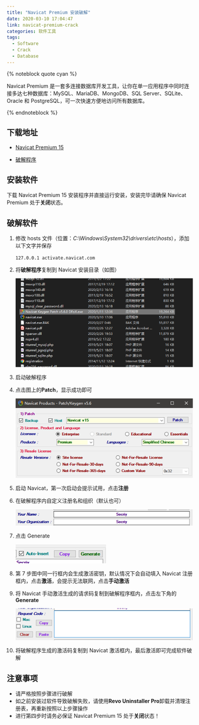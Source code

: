```yaml
---
title: "Navicat Premium 安装破解"
date: 2020-03-10 17:04:47
link: navicat-premium-crack
categories: 软件工具
tags:
  - Software
  - Crack
  - Database
---
```


{% noteblock quote cyan %}

Navicat Premium 是一套多连接数据库开发工具，让你在单一应用程序中同时连接多达七种数据库：MySQL、MariaDB、MongoDB、SQL Server、SQLite、Oracle 和 PostgreSQL，可一次快速方便地访问所有数据库。

{% endnoteblock %}

<!-- more -->

## 下载地址

- [Navicat Premium 15](http://download.navicat.com.cn/download/navicat150_premium_cs_x64.exe)

- [破解程序](https://upyun.secriy.com/downloads/Navicat%20Keygen%20Patch%20v5.6.0%20DFoX.exe)

## 安装软件

下载 Navicat Premium 15 安装程序并直接运行安装，安装完毕请确保 Navicat Premium 处于**关闭**状态。

## 破解软件

1. 修改 hosts 文件（位置：_C:\Windows\System32\drivers\etc\hosts_），添加以下文字并保存

   `127.0.0.1 activate.navicat.com`

2. 将**破解程序**复制到 Navicat 安装目录（如图）

   ![](Navicat-Premium-%E5%AE%89%E8%A3%85%E7%A0%B4%E8%A7%A3/image-20200617185711474.png)

3. 启动破解程序

4. 点击图上的**Patch**，显示成功即可

   ![](Navicat-Premium-%E5%AE%89%E8%A3%85%E7%A0%B4%E8%A7%A3/%E6%89%B9%E6%B3%A8%202020-03-10%20170801-1583831824598.png)

5. 启动 Navicat，第一次启动会提示试用，点击**注册**

6. 在破解程序内自定义注册名和组织（默认也可）

   ![](Navicat-Premium-%E5%AE%89%E8%A3%85%E7%A0%B4%E8%A7%A3/%E6%89%B9%E6%B3%A8%202020-03-10%20170820-1583831875329.png)

7. 点击 Generate

   ![](Navicat-Premium-%E5%AE%89%E8%A3%85%E7%A0%B4%E8%A7%A3/%E6%89%B9%E6%B3%A8%202020-03-10%20170832.png)

8. 第 7 步图中同一行框内会生成激活密钥，默认情况下会自动填入 Navicat 注册框内，点击**激活**，会提示无法联网，点击**手动激活**

9. 将 Navicat 手动激活生成的请求码复制到破解程序框内，点击左下角的**Generate**

   ![](Navicat-Premium-%E5%AE%89%E8%A3%85%E7%A0%B4%E8%A7%A3/%E6%89%B9%E6%B3%A8%202020-03-10%20170920.png)

10. 将破解程序生成的激活码复制到 Navicat 激活框内，最后激活即可完成软件破解

## 注意事项

- 请严格按照步骤进行破解
- 如之前安装过软件导致破解失败，请使用**Revo Uninstaller Pro**卸载并清理注册表，再重新按照以上步骤操作
- 进行第四步时请务必保证 Navicat Premium 15 处于**关闭**状态！

